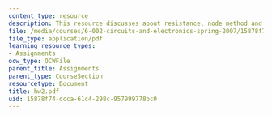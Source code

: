 ```yaml
---
content_type: resource
description: This resource discusses about resistance, node method and matrix of conductance.
file: /media/courses/6-002-circuits-and-electronics-spring-2007/15878f74dcca61c4298c957999778bc0_hw2.pdf
file_type: application/pdf
learning_resource_types:
- Assignments
ocw_type: OCWFile
parent_title: Assignments
parent_type: CourseSection
resourcetype: Document
title: hw2.pdf
uid: 15878f74-dcca-61c4-298c-957999778bc0
---
```

